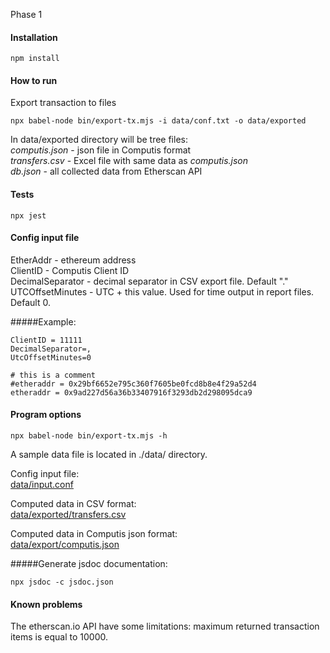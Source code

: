 Phase 1

#### ****Installation****
```
npm install
```

#### ****How to run****

Export transaction to files 
```
npx babel-node bin/export-tx.mjs -i data/conf.txt -o data/exported
```

In data/exported directory will be tree files:\
*computis.json* -  json file in Computis format\
*transfers.csv* - Excel file with same data as *computis.json*\
*db.json*  - all collected data from Etherscan API 

#### ****Tests****
```
npx jest
```


#### ****Config input file**** ####

EtherAddr - ethereum address\
ClientID - Computis Client ID\
DecimalSeparator - decimal separator in CSV export file. Default "."\
UTCOffsetMinutes - UTC + this value. Used for time output in report files. Default 0.

#####Example:

````
ClientID = 11111
DecimalSeparator=,
UtcOffsetMinutes=0

# this is a comment
#etheraddr = 0x29bf6652e795c360f7605be0fcd8b8e4f29a52d4
etheraddr = 0x9ad227d56a36b33407916f3293db2d298095dca9
````

#### ****Program options**** ####
```
npx babel-node bin/export-tx.mjs -h
```

A sample data file is located in ./data/ directory.

Config input file:\
[data/input.conf](https://github.com/grechka3/dexfifo/blob/master/data/input.conf)

Computed data in CSV format:\
[data/exported/transfers.csv](https://github.com/grechka3/dexfifo/blob/master/data/exported/transfers.csv)

Computed data in Computis json format:\
[data/export/computis.json](https://github.com/grechka3/dexfifo/blob/master/data/exported/computis.json)



#####Generate jsdoc documentation:

````npx jsdoc -c jsdoc.json```` 

#### ****Known problems****

The etherscan.io API have some limitations: maximum returned transaction items is equal to 10000.  